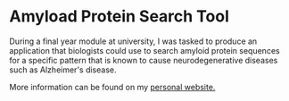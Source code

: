 # Amyload Protein Search Tool

During a final year module at university, I was tasked to produce an application that biologists could use to search amyloid protein sequences for a specific pattern that is known to cause neurodegenerative  diseases such as Alzheimer's disease.

More information can be found on my [personal website.](https://connorbridle.github.io/jekyll/pixyll/2017/11/25/motif-search-tool/)